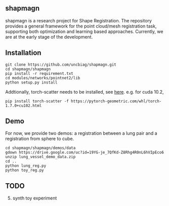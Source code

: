 ## shapmagn

shapmagn is a research project for Shape Registration. The repository provides a general framework for the point cloud/mesh registration task, supporting both optimization and learning
based approaches. Currently, we are at the early stage of the development.

## Installation
```
git clone https://github.com/uncbiag/shapmagn.git
cd shapmagn/shapmagn
pip install -r requirement.txt
cd modules/networks/pointnet2/lib
python setup.py install
```
Addtionally, torch-scatter needs to be installed, see [here](https://github.com/rusty1s/pytorch_scatter).
e.g. for cuda 10.2, 
```
pip install torch-scatter -f https://pytorch-geometric.com/whl/torch-1.7.0+cu102.html
```

## Demo
For now, we provide two demos: a registration between a lung pair and a registration from sphere to cube.
```
cd shapmagn/shapmagn/demos/data
gdown https://drive.google.com/uc?id=19YG-je_7QfKd-Z8Rhg4R0nL6hVIpEco6
unzip lung_vessel_demo_data.zip
cd ..
python lung_reg.py
python toy_reg.py
```

## TODO
5. synth toy experiment